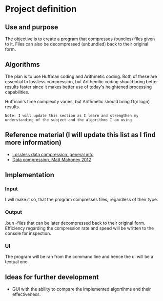 # Project definition

## Use and purpose
The objective is to create a program that compresses (bundles) files given to it. 
Files can also be decompressed (unbundled) back to their original form.

## Algorithms
The plan is to use Huffman coding and Arithmetic coding. Both of these are essential to 
lossless compression, but Arithemtic coding should bring better results faster since it makes better use
of today's heightened processing capabilities.

Huffman's time complexity varies, but Arithmetic should bring O(n logn) results.

`` Note: I will update this section as I learn and strengthen my understanding of the subject and the algorithms I am using ``

## Reference material (I will update this list as I find more information)
- [Lossless data compression, general info](https://www.maximumcompression.com/algoritms.php9 "link1")
- [Data compression, Matt Mahoney 2012](http://mattmahoney.net/dc/dce.html "link2")

## Implementation
### Input
I will make it so, that the program compresses files, regardless of their type.
### Output 
.bun -files that can be later decompressed back to their original form.
Efficiency regarding the compression rate and speed will be written to the console for inspection.
### UI
The program will be ran from the command line and hence the ui will be a textual one.

## Ideas for further development
- GUI with the ability to compare the implemented algortihms and their effectiveness.
